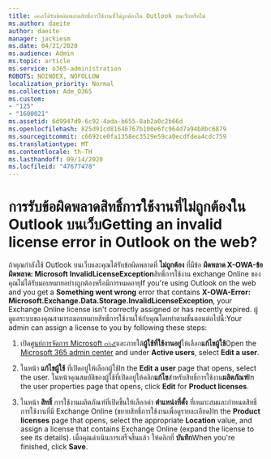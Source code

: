 ```yaml
---
title: ๑๒๕ได้รับข้อผิดพลาดสิทธิ์การใช้งานที่ไม่ถูกต้องใน Outlook บนเว็บหรือไม่
ms.author: daeite
author: daeite
manager: jackiesm
ms.date: 04/21/2020
ms.audience: Admin
ms.topic: article
ms.service: o365-administration
ROBOTS: NOINDEX, NOFOLLOW
localization_priority: Normal
ms.collection: Adm_O365
ms.custom:
- "125"
- "1600021"
ms.assetid: 6d9947d9-6c92-4ada-b655-8ab2a0c2b66d
ms.openlocfilehash: 825d91cd81646767b100e6fc964d7a94b8bc6879
ms.sourcegitcommit: c6692ce0fa1358ec3529e59ca0ecdfdea4cdc759
ms.translationtype: MT
ms.contentlocale: th-TH
ms.lasthandoff: 09/14/2020
ms.locfileid: "47677478"
---
```

# <a name="getting-an-invalid-license-error-in-outlook-on-the-web"></a><span data-ttu-id="7b054-102">การรับข้อผิดพลาดสิทธิ์การใช้งานที่ไม่ถูกต้องใน Outlook บนเว็บ</span><span class="sxs-lookup"><span data-stu-id="7b054-102">Getting an invalid license error in Outlook on the web?</span></span>

<span data-ttu-id="7b054-103">ถ้าคุณกำลังใช้ Outlook บนเว็บและคุณได้รับข้อผิดพลาดที่ **ไม่ถูกต้อง** ที่มีข้อ **ผิดพลาด X-OWA-ข้อผิดพลาด: Microsoft InvalidLicenseException**สิทธิ์การใช้งาน exchange Online ของคุณไม่ได้รับมอบหมายอย่างถูกต้องหรือมีการหมดอายุ</span><span class="sxs-lookup"><span data-stu-id="7b054-103">If you're using Outlook on the web and you get a **Something went wrong** error that contains **X-OWA-Error: Microsoft.Exchange.Data.Storage.InvalidLicenseException**, your Exchange Online license isn't correctly assigned or has recently expired.</span></span> <span data-ttu-id="7b054-104">ผู้ดูแลระบบของคุณสามารถมอบหมายสิทธิ์การใช้งานให้กับคุณโดยทำตามขั้นตอนต่อไปนี้:</span><span class="sxs-lookup"><span data-stu-id="7b054-104">Your admin can assign a license to you by following these steps:</span></span>
  
1. <span data-ttu-id="7b054-105">เปิด[ศูนย์การจัดการ Microsoft ๓๖๕](https://portal.office.com/adminportal/home#/homepage)และภายใต้**ผู้ใช้ที่ใช้งานอยู่**ให้เลือก**แก้ไขผู้ใช้**</span><span class="sxs-lookup"><span data-stu-id="7b054-105">Open the [Microsoft 365 admin center](https://portal.office.com/adminportal/home#/homepage) and under **Active users**, select **Edit a user**.</span></span>

2. <span data-ttu-id="7b054-106">ในหน้า **แก้ไขผู้ใช้** ที่เปิดอยู่ให้เลือกผู้ใช้</span><span class="sxs-lookup"><span data-stu-id="7b054-106">In the **Edit a user** page that opens, select the user.</span></span> <span data-ttu-id="7b054-107">ในหน้าคุณสมบัติของผู้ใช้ที่เปิดอยู่ให้คลิก**แก้ไข**สำหรับสิทธิ์การใช้งาน**ผลิตภัณฑ์**</span><span class="sxs-lookup"><span data-stu-id="7b054-107">In the user properties page that opens, click **Edit** for **Product licenses**.</span></span>

3. <span data-ttu-id="7b054-108">ในหน้า **สิทธิ์** การใช้งานผลิตภัณฑ์ที่เปิดขึ้นให้เลือกค่า **ตำแหน่งที่ตั้ง** ที่เหมาะสมและกำหนดสิทธิ์การใช้งานที่มี Exchange Online (ขยายสิทธิ์การใช้งานเพื่อดูรายละเอียด)</span><span class="sxs-lookup"><span data-stu-id="7b054-108">In the **Product licenses** page that opens, select the appropriate **Location** value, and assign a license that contains Exchange Online (expand the license to see its details).</span></span> <span data-ttu-id="7b054-109">เมื่อคุณดำเนินการเสร็จสิ้นแล้ว ให้คลิกที่ **บันทึก**</span><span class="sxs-lookup"><span data-stu-id="7b054-109">When you're finished, click **Save**.</span></span>
